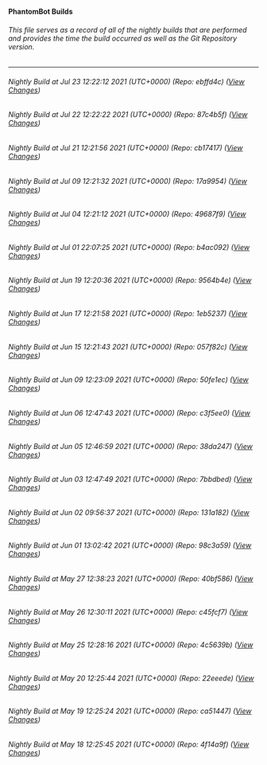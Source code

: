 **PhantomBot Builds**

###### This file serves as a record of all of the nightly builds that are performed and provides the time the build occurred as well as the Git Repository version.
-------------------------------------------------------------------------------------------------------------
###### Nightly Build at Jul 23 12:22:12 2021 (UTC+0000) (Repo: ebffd4c) ([View Changes](https://github.com/PhantomBot/PhantomBot/compare/87c4b5f...ebffd4c))
###### Nightly Build at Jul 22 12:22:22 2021 (UTC+0000) (Repo: 87c4b5f) ([View Changes](https://github.com/PhantomBot/PhantomBot/compare/cb17417...87c4b5f))
###### Nightly Build at Jul 21 12:21:56 2021 (UTC+0000) (Repo: cb17417) ([View Changes](https://github.com/PhantomBot/PhantomBot/compare/17a9954...cb17417))
###### Nightly Build at Jul 09 12:21:32 2021 (UTC+0000) (Repo: 17a9954) ([View Changes](https://github.com/PhantomBot/PhantomBot/compare/49687f9...17a9954))
###### Nightly Build at Jul 04 12:21:12 2021 (UTC+0000) (Repo: 49687f9) ([View Changes](https://github.com/PhantomBot/PhantomBot/compare/b4ac092...49687f9))
###### Nightly Build at Jul 01 22:07:25 2021 (UTC+0000) (Repo: b4ac092) ([View Changes](https://github.com/PhantomBot/PhantomBot/compare/9564b4e...b4ac092))
###### Nightly Build at Jun 19 12:20:36 2021 (UTC+0000) (Repo: 9564b4e) ([View Changes](https://github.com/PhantomBot/PhantomBot/compare/1eb5237...9564b4e))
###### Nightly Build at Jun 17 12:21:58 2021 (UTC+0000) (Repo: 1eb5237) ([View Changes](https://github.com/PhantomBot/PhantomBot/compare/057f82c...1eb5237))
###### Nightly Build at Jun 15 12:21:43 2021 (UTC+0000) (Repo: 057f82c) ([View Changes](https://github.com/PhantomBot/PhantomBot/compare/50fe1ec...057f82c))
###### Nightly Build at Jun 09 12:23:09 2021 (UTC+0000) (Repo: 50fe1ec) ([View Changes](https://github.com/PhantomBot/PhantomBot/compare/c3f5ee0...50fe1ec))
###### Nightly Build at Jun 06 12:47:43 2021 (UTC+0000) (Repo: c3f5ee0) ([View Changes](https://github.com/PhantomBot/PhantomBot/compare/38da247...c3f5ee0))
###### Nightly Build at Jun 05 12:46:59 2021 (UTC+0000) (Repo: 38da247) ([View Changes](https://github.com/PhantomBot/PhantomBot/compare/7bbdbed...38da247))
###### Nightly Build at Jun 03 12:47:49 2021 (UTC+0000) (Repo: 7bbdbed) ([View Changes](https://github.com/PhantomBot/PhantomBot/compare/131a182...7bbdbed))
###### Nightly Build at Jun 02 09:56:37 2021 (UTC+0000) (Repo: 131a182) ([View Changes](https://github.com/PhantomBot/PhantomBot/compare/98c3a59...131a182))
###### Nightly Build at Jun 01 13:02:42 2021 (UTC+0000) (Repo: 98c3a59) ([View Changes](https://github.com/PhantomBot/PhantomBot/compare/40bf586...98c3a59))
###### Nightly Build at May 27 12:38:23 2021 (UTC+0000) (Repo: 40bf586) ([View Changes](https://github.com/PhantomBot/PhantomBot/compare/c45fcf7...40bf586))
###### Nightly Build at May 26 12:30:11 2021 (UTC+0000) (Repo: c45fcf7) ([View Changes](https://github.com/PhantomBot/PhantomBot/compare/4c5639b...c45fcf7))
###### Nightly Build at May 25 12:28:16 2021 (UTC+0000) (Repo: 4c5639b) ([View Changes](https://github.com/PhantomBot/PhantomBot/compare/22eeede...4c5639b))
###### Nightly Build at May 20 12:25:44 2021 (UTC+0000) (Repo: 22eeede) ([View Changes](https://github.com/PhantomBot/PhantomBot/compare/ca51447...22eeede))
###### Nightly Build at May 19 12:25:24 2021 (UTC+0000) (Repo: ca51447) ([View Changes](https://github.com/PhantomBot/PhantomBot/compare/4f14a9f...ca51447))
###### Nightly Build at May 18 12:25:45 2021 (UTC+0000) (Repo: 4f14a9f) ([View Changes](https://github.com/PhantomBot/PhantomBot/compare/13929fc...4f14a9f))

